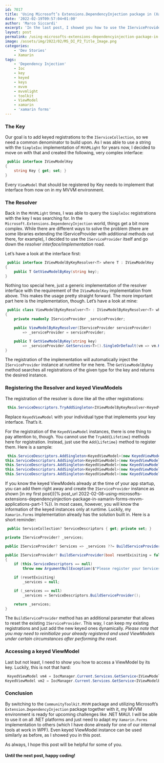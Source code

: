 ```yaml
---
id: 7017
title: 'Using Microsoft’s Extensions.DependencyInjection package in (Xamarin.Forms) MVVM applications (Part 2)'
date: '2022-02-19T09:57:04+01:00'
author: 'Marco Siccardi'
excerpt: 'In the last post, I showed you how to use the IServiceProvider interface in general for dependency injection in your Xamarin.Forms app. In this post, I will show you how to add multiple registrations of the same ViewModel type and make them accessible with a key.'
layout: post
permalink: /using-microsofts-extensions-dependencyinjection-package-in-xamarin-forms-mvvm-applications-part-2/
image: /assets/img/2022/02/MS_DI_P2_Title_Image.png
categories:
    - 'Dev Stories'
    - Xamarin
tags:
    - 'Dependency Injection'
    - Ioc
    - key
    - keyed
    - keys
    - mvvm
    - mvvmlight
    - toolkit
    - ViewModel
    - xamarin
    - 'xamarin forms'
---
```


### The Key

Our goal is to add keyed registrations to the `IServiceCollection`, so we need a common denominator to build upon. As I was able to use a string with the `SimpleIoc` implementation of `MVVMLight` for years now, I decided to move on with that and created the following, very complex interface:

``` csharp
 public interface IViewModelKey
{
    string Key { get; set; }
}
```
 
Every `ViewModel` that should be registered by Key needs to implement that interface from now on in my MVVM environment.

### The Resolver

Back in the `MVVMLight` times, I was able to query the `SimpleIoc` registrations with the key I was searching for. In the `Microsoft.Extensions.DependencyInjection` world, things get a bit more complex. While there are different ways to solve the problem (there are some libraries extending the IServiceProvider with additional methods out there, for example), I decided to use the `IServiceProvider` itself and go down the *resolver interface/implementation* road.

Let’s have a look at the interface first:

``` csharp
 public interface IViewModelByKeyResolver<T> where T : IViewModelKey
{
    public T GetViewModelByKey(string key);
}
```
 
Nothing too special here, just a generic implementation of the resolver interface with the requirement of the `IViewModelKey` implementation from above. This makes the usage pretty straight forward. The more important part here is the implementation, though. Let’s have a look at mine:

``` csharp
 public class ViewModelByKeyResolver<T> : IViewModelByKeyResolver<T> where T : IViewModelKey
{
    private readonly IServiceProvider _serviceProvider;

    public ViewModelByKeyResolver(IServiceProvider serviceProvider)
        => _serviceProvider = serviceProvider;

    public T GetViewModelByKey(string key)
        => _serviceProvider.GetServices<T>().SingleOrDefault(vm => vm.Key == key);
}
```
 
The registration of the implementation will automatically inject the `IServiceProvider` instance at runtime for me here. The `GetViewModelByKey` method searches all registrations of the given type for the key and returns the desired instance.

### Registering the Resolver and keyed ViewModels

The registration of the resolver is done like all the other registrations:

``` csharp
 this.ServiceDescriptors.TryAddSingleton<IViewModelByKeyResolver<KeyedViewModel>, ViewModelByKeyResolver<KeyedViewModel>>();
```
 
Replace `KeyedViewModel` with your individual type that implements your key interface. That’s it.

For the registration of the `KeyedViewModel` instances, there is one thing to pay attention to, though. You cannot use the `TryAdd{Lifetime}` methods here for registration. Instead, just use the `Add{Lifetime}` method to register them. Here is a sample:

``` csharp
 this.ServiceDescriptors.AddSingleton<KeyedViewModel>(new KeyedViewModel("Key1"));
this.ServiceDescriptors.AddSingleton<KeyedViewModel>(new KeyedViewModel("Key2"));
this.ServiceDescriptors.AddSingleton<KeyedViewModel>(new KeyedViewModel("Key3"));
this.ServiceDescriptors.AddSingleton<KeyedViewModel>(new KeyedViewModel("Key4"));
this.ServiceDescriptors.AddSingleton<KeyedViewModel>(new KeyedViewModel("Key5"));
```
 
If you know the keyed ViewModels already at the time of your app startup, you can add them right away and create the `IServiceProvider` instance as shown [in my first post]({% post_url 2022-02-08-using-microsofts-extensions-dependencyinjection-package-in-xamarin-forms-mvvm-applications-part-1 %}). In most cases, however, you will know the information of the keyed instances only at runtime. Luckily, my `Xamarin.Forms` implementation already has the solution built in. Here is a short reminder:

``` csharp
 public ServiceCollection? ServiceDescriptors { get; private set; }

private IServiceProvider? _services;

public IServiceProvider? Services => _services ??= BuildServiceProvider();

public IServiceProvider? BuildServiceProvider(bool resetExisiting = false)
{
    if (this.ServiceDescriptors == null)
        throw new ArgumentNullException($"Please register your Services and ViewModels first with the {nameof(RegisterServices)} and {nameof(RegisterViewModels)} methods.");

    if (resetExisiting)
        _services = null;

    if (_services == null)
        _services = ServiceDescriptors.BuildServiceProvider();

    return _services;
}
```
 
The `BuildServiceProvider` method has an additional parameter that allows to reset the existing `IServiceProvider`. This way, I can keep my existing registrations and just add the new keyed ones dynamically. *Please note that you may need to reinitialize your already registered and used ViewModels under certain circumstances after performing the reset.*

### Accessing a keyed ViewModel

Last but not least, I need to show you how to access a ViewModel by its key. Luckily, this is not that hard:

``` csharp
 KeyedViewModel vm4 = IocManager.Current.Services.GetService<IViewModelByKeyResolver<KeyedViewModel>>().GetViewModelByKey("Key4");
KeyedViewModel vm2 = IocManager.Current.Services.GetService<IViewModelByKeyResolver<KeyedViewModel>>().GetViewModelByKey("Key2");
```
 
### Conclusion

By switching to the `CommunityToolkit.MVVM` package and utilizing Microsoft’s `Extension.DependencyInjection` package together with it, my MVVM environment is ready for upcoming challenges like .NET MAUI. I will be able to use it on all .NET platforms and just need to adapt my `Xamarin.Forms` implementation to others (which I have done already for one of our internal tools at work in WPF). Even keyed ViewModel instance can be used similarly as before, as I showed you in this post.

As always, I hope this post will be helpful for some of you.

#### Until the next post, happy coding!